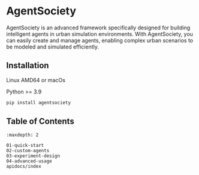 # AgentSociety

AgentSociety is an advanced framework specifically designed for building intelligent agents in urban simulation environments. With AgentSociety, you can easily create and manage agents, enabling complex urban scenarios to be modeled and simulated efficiently.

## Installation
Linux AMD64 or macOs

Python >= 3.9

```bash
pip install agentsociety
```

## Table of Contents

```{toctree}
:maxdepth: 2

01-quick-start
02-custom-agents
03-experiment-design
04-advanced-usage
apidocs/index
```
